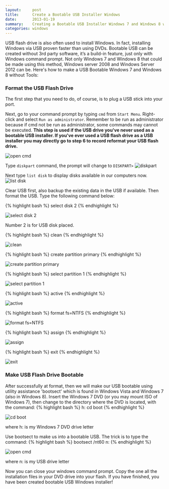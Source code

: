 ```yaml
---
layout:     post
title:      Create a Bootable USB Installer Windows
date:       2013-01-19
summary:    Creating a Bootable USB Installer Windows 7 and Windows 8 without 3rd Party Tools
categories: windows
---
```


USB flash drive is also often used to install Windows. In fact, installing Windows via USB proven faster than using DVDs. Bootable USB can be created without 3rd party software, it’s a build-in feature, just only with Windows command prompt. Not only Windows 7 and Windows 8 that could be made using this method, Windows server 2008 and Windows Server 2012 can be. Here's how to make a USB Bootable Windows 7 and Windows 8 without Tools:

### Format the USB Flash Drive

The first step that you need to do, of course, is to plug a USB stick into your port.

Next, go to your command prompt by typing `cmd` from `Start Menu`. Right-click and select `Run as administrator`. Remember to be run as administrator because if cmd not be run as administrator, some commands  may cannot be executed. **This step is used if the USB drive you've never used as a bootable USB installer. If you've ever used a USB flash drive as a USB installer you may directly go to step 6 to record reformat your USB flash drive.**

![open cmd](http://sapikuda.com/images/posts/2013-01-19-create-a-bootable-usb-windows-installer/1.png)

Type `diskpart` command, the prompt will change to `DISKPART>`
![diskpart](http://sapikuda.com/images/posts/2013-01-19-create-a-bootable-usb-windows-installer/2.png)

Next type `list disk` to display disks available in our computers now.
![list disk](http://sapikuda.com/images/posts/2013-01-19-create-a-bootable-usb-windows-installer/3.png)

Clear USB first, also backup the existing data in the USB if available. Then format the USB. Type the following command below:

{% highlight bash %}
select disk 2
{% endhighlight %}

![select disk 2](http://sapikuda.com/images/posts/2013-01-19-create-a-bootable-usb-windows-installer/4.png)

Number 2 is for USB disk placed.

{% highlight bash %}
clean
{% endhighlight %}

![clean](http://sapikuda.com/images/posts/2013-01-19-create-a-bootable-usb-windows-installer/5.png)

{% highlight bash %}
create partition primary
{% endhighlight %}

![create partition primary](http://sapikuda.com/images/posts/2013-01-19-create-a-bootable-usb-windows-installer/6.png)

{% highlight bash %}
select partition 1
{% endhighlight %}

![select partition 1](http://sapikuda.com/images/posts/2013-01-19-create-a-bootable-usb-windows-installer/7.png)

{% highlight bash %}
active
{% endhighlight %}

![active](http://sapikuda.com/images/posts/2013-01-19-create-a-bootable-usb-windows-installer/8.png)

{% highlight bash %}
format fs=NTFS
{% endhighlight %}

![format fs=NTFS](http://sapikuda.com/images/posts/2013-01-19-create-a-bootable-usb-windows-installer/9.png)

{% highlight bash %}
assign
{% endhighlight %}

![assign](http://sapikuda.com/images/posts/2013-01-19-create-a-bootable-usb-windows-installer/10.png)

{% highlight bash %}
exit
{% endhighlight %}

![exit](http://sapikuda.com/images/posts/2013-01-19-create-a-bootable-usb-windows-installer/11.png)

### Make USB Flash Drive Bootable

After successfully at format, then we will make our USB bootable using utility assistance 'bootsect' which is found in Windows Vista and Windows 7 (also in Windows 8). Insert the Windows 7 DVD (or you may mount ISO of Windows 7), then change to the directory where the DVD is located, with the command:
{% highlight bash %}
h:
cd boot
{% endhighlight %}

![cd boot](http://sapikuda.com/images/posts/2013-01-19-create-a-bootable-usb-windows-installer/12.png)

where h: is my Windows 7 DVD drive letter

Use bootsect to make us into a bootable USB. The trick is to type the command:
{% highlight bash %}
bootsect /nt60 n:
{% endhighlight %}

![open cmd](http://sapikuda.com/images/posts/2013-01-19-create-a-bootable-usb-windows-installer/13.png)

where n: is my USB drive letter

Now you can close your windows command prompt. Copy the one all the installation files in your DVD drive into your flash. If you have finished, you have been created bootable USB Windows installer!
